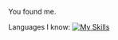 You found me.

Languages I know:
[![My Skills](https://skillicons.dev/icons?i=js,html,css,wasm)](https://voidedsky.net)

